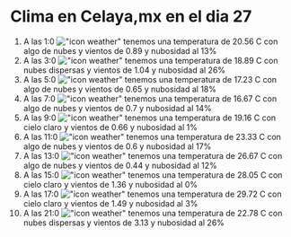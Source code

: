 # Clima en Celaya,mx en el dia 27

1. A las 1:0 !["icon weather"](http://openweathermap.org/img/w/02n.png) tenemos una temperatura de 20.56 C con algo de nubes y  vientos de 0.89 y nubosidad al 13%
1. A las 3:0 !["icon weather"](http://openweathermap.org/img/w/03n.png) tenemos una temperatura de 18.89 C con nubes dispersas y  vientos de 1.04 y nubosidad al 26%
1. A las 5:0 !["icon weather"](http://openweathermap.org/img/w/02n.png) tenemos una temperatura de 17.23 C con algo de nubes y  vientos de 0.65 y nubosidad al 18%
1. A las 7:0 !["icon weather"](http://openweathermap.org/img/w/02n.png) tenemos una temperatura de 16.67 C con algo de nubes y  vientos de 0.7 y nubosidad al 14%
1. A las 9:0 !["icon weather"](http://openweathermap.org/img/w/01d.png) tenemos una temperatura de 19.16 C con cielo claro y  vientos de 0.66 y nubosidad al 1%
1. A las 11:0 !["icon weather"](http://openweathermap.org/img/w/02d.png) tenemos una temperatura de 23.33 C con algo de nubes y  vientos de 0.6 y nubosidad al 17%
1. A las 13:0 !["icon weather"](http://openweathermap.org/img/w/02d.png) tenemos una temperatura de 26.67 C con algo de nubes y  vientos de 0.44 y nubosidad al 12%
1. A las 15:0 !["icon weather"](http://openweathermap.org/img/w/01d.png) tenemos una temperatura de 28.05 C con cielo claro y  vientos de 1.36 y nubosidad al 0%
1. A las 17:0 !["icon weather"](http://openweathermap.org/img/w/01d.png) tenemos una temperatura de 29.72 C con cielo claro y  vientos de 1.49 y nubosidad al 3%
1. A las 21:0 !["icon weather"](http://openweathermap.org/img/w/03n.png) tenemos una temperatura de 22.78 C con nubes dispersas y  vientos de 3.13 y nubosidad al 26%
